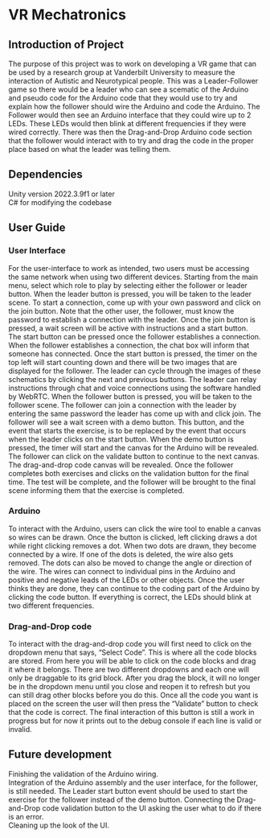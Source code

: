 # VR Mechatronics

## Introduction of Project
The purpose of this project was to work on developing a VR game that can be used by a research group at Vanderbilt University to measure the interaction of Autistic and Neurotypical people. 
This was a Leader-Follower game so there would be a leader who can see a scematic of the Arduino and pseudo code for the Arduino code that they would use to try and explain how the follower should wire the Arduino and code the Arduino.
The Follower would then see an Arduino interface that they could wire up to 2 LEDs. These LEDs would then blink at different frequencies if they were wired correctly.
There was then the Drag-and-Drop Arduino code section that the follower would interact with to try and drag the code in the proper place based on what the leader was telling them. 

## Dependencies
Unity version 2022.3.9f1 or later  
C# for modifying the codebase  

## User Guide  
### User Interface
For the user-interface to work as intended, two users must be accessing the same network when using two different devices. Starting from the main menu, select which role to play by selecting either the follower or leader button.
When the leader button is pressed, you will be taken to the leader scene. To start a connection, come up with your own password and click on the join button. Note that the other user, the follower, must know the password to establish a connection with the leader. Once the join button is pressed, a wait screen will be active with instructions and a start button. The start button can be pressed once the follower establishes a connection. When the follower establishes a connection, the chat box will inform that someone has connected. Once the start button is pressed, the timer on the top left will start counting down and there will be two images that are displayed for the follower. The leader can cycle through the images of these schematics by clicking the next and previous buttons. The leader can relay instructions through chat and voice connections using the software handled by WebRTC.
When the follower button is pressed, you will be taken to the follower scene. The follower can join a connection with the leader by entering the same password the leader has come up with and click join. The follower will see a wait screen with a demo button. This button, and the event that starts the exercise, is to be replaced by the event that occurs when the leader clicks on the start button. When the demo button is pressed, the timer will start and the canvas for the Arduino will be revealed. The follower can click on the validate button to continue to the next canvas. The drag-and-drop code canvas will be revealed. Once the follower completes both exercises and clicks on the validation button for the final time. The test will be complete, and the follower will be brought to the final scene informing them that the exercise is completed.

### Arduino
To interact with the Arduino, users can click the wire tool to enable a canvas so wires can be drawn. Once the button is clicked, left clicking draws a dot while right clicking removes a dot. When two dots are drawn, they become connected by a wire. If one of the dots is deleted, the wire also gets removed. The dots can also be moved to change the angle or direction of the wire. The wires can connect to individual pins in the Arduino and positive and negative leads of the LEDs or other objects. Once the user thinks they are done, they can continue to the coding part of the Arduino by clicking the code button. If everything is correct, the LEDs should blink at two different frequencies. 
### Drag-and-Drop code
To interact with the drag-and-drop code you will first need to click on the dropdown menu that says, “Select Code”. This is where all the code blocks are stored. From here you will be able to click on the code blocks and drag it where it belongs. There are two different dropdowns and each one will only be draggable to its grid block. After you drag the block, it will no longer be in the dropdown menu until you close and reopen it to refresh but you can still drag other blocks before you do this. Once all the code you want is placed on the screen the user will then press the “Validate” button to check that the code is correct. The final interaction of this button is still a work in progress but for now it prints out to the debug console if each line is valid or invalid.  

## Future development  
Finishing the validation of the Arduino wiring.  
Integration of the Arduino assembly and the user interface, for the follower, is still needed. 
The Leader start button event should be used to start the exercise for the follower instead of the demo button. 
Connecting the Drag-and-Drop code validation button to the UI asking the user what to do if there is an error.  
Cleaning up the look of the UI.  
